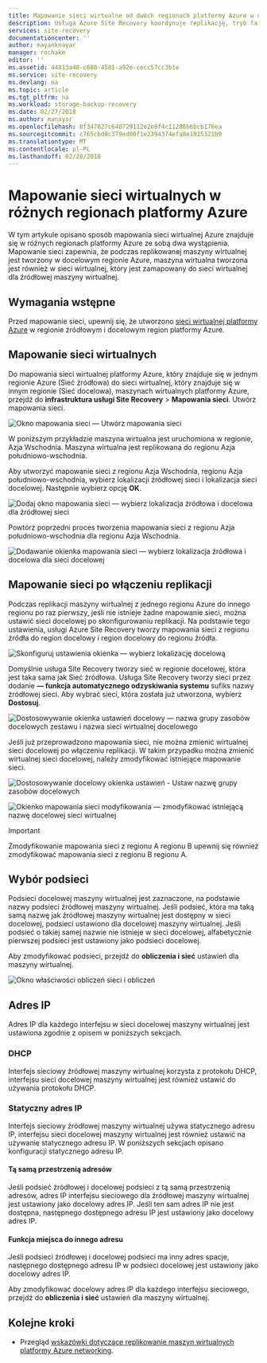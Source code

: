 ```yaml
---
title: Mapowanie sieci wirtualne od dwóch regionach platformy Azure w usłudze Azure Site Recovery | Dokumentacja firmy Microsoft
description: Usługa Azure Site Recovery koordynuje replikację, tryb failover i odzyskiwania maszyn wirtualnych i serwerów fizycznych. Więcej informacji na temat trybu failover do platformy Azure lub dodatkowego centrum danych.
services: site-recovery
documentationcenter: ''
author: mayanknayar
manager: rochakm
editor: ''
ms.assetid: 44813a48-c680-4581-a92e-cecc57cc3b1e
ms.service: site-recovery
ms.devlang: na
ms.topic: article
ms.tgt_pltfrm: na
ms.workload: storage-backup-recovery
ms.date: 02/27/2018
ms.author: manayar
ms.openlocfilehash: 8f347827c640729112e2e8f4c11288b6bcb176ea
ms.sourcegitcommit: c765cbd9c379ed00f1e2394374efa8e1915321b9
ms.translationtype: MT
ms.contentlocale: pl-PL
ms.lasthandoff: 02/28/2018
---
```

# <a name="map-virtual-networks-in-different-azure-regions"></a>Mapowanie sieci wirtualnych w różnych regionach platformy Azure


W tym artykule opisano sposób mapowania sieci wirtualnej Azure znajduje się w różnych regionach platformy Azure ze sobą dwa wystąpienia. Mapowanie sieci zapewnia, że podczas replikowanej maszyny wirtualnej jest tworzony w docelowym regionie Azure, maszyna wirtualna tworzona jest również w sieci wirtualnej, który jest zamapowany do sieci wirtualnej dla źródłowej maszyny wirtualnej.  

## <a name="prerequisites"></a>Wymagania wstępne
Przed mapowanie sieci, upewnij się, że utworzono [sieci wirtualnej platformy Azure](../virtual-network/virtual-networks-overview.md) w regionie źródłowym i docelowym region platformy Azure.

## <a name="map-virtual-networks"></a>Mapowanie sieci wirtualnych

Do mapowania sieci wirtualnej platformy Azure, który znajduje się w jednym regionie Azure (Sieć źródłowa) do sieci wirtualnej, który znajduje się w innym regionie (Sieć docelowa), maszynach wirtualnych platformy Azure, przejdź do **infrastruktura usługi Site Recovery**  >  **Mapowania sieci**. Utwórz mapowania sieci.

![Okno mapowania sieci — Utwórz mapowania sieci](./media/site-recovery-network-mapping-azure-to-azure/network-mapping1.png)


W poniższym przykładzie maszyna wirtualna jest uruchomiona w regionie, Azja Wschodnia. Maszyna wirtualna jest replikowana do regionu Azja południowo-wschodnia.

Aby utworzyć mapowanie sieci z regionu Azja Wschodnia, regionu Azja południowo-wschodnia, wybierz lokalizacji źródłowej sieci i lokalizacja sieci docelowej. Następnie wybierz opcję **OK**.

![Dodaj okno mapowania sieci — wybierz lokalizacja źródłowa i docelowa dla źródłowej sieci](./media/site-recovery-network-mapping-azure-to-azure/network-mapping2.png)


Powtórz poprzedni proces tworzenia mapowania sieci z regionu Azja południowo-wschodnia dla regionu Azja Wschodnia.

![Dodawanie okienka mapowania sieci — wybierz lokalizacja źródłowa i docelowa dla sieci docelowej](./media/site-recovery-network-mapping-azure-to-azure/network-mapping3.png)


## <a name="map-a-network-when-you-enable-replication"></a>Mapowanie sieci po włączeniu replikacji

Podczas replikacji maszyny wirtualnej z jednego regionu Azure do innego regionu po raz pierwszy, jeśli nie istnieje żadne mapowanie sieci, można ustawić sieci docelowej po skonfigurowaniu replikacji. Na podstawie tego ustawienia, usługi Azure Site Recovery tworzy mapowania sieci z regionu źródła do region docelowy i region docelowy do regionu źródła.   

![Skonfiguruj ustawienia okienka — wybierz lokalizację docelową](./media/site-recovery-network-mapping-azure-to-azure/network-mapping4.png)

Domyślnie usługa Site Recovery tworzy sieć w regionie docelowej, która jest taka sama jak Sieć źródłowa. Usługa Site Recovery tworzy sieci przez dodanie **— funkcja automatycznego odzyskiwania systemu** sufiks nazwy źródłowej sieci. Aby wybrać sieci, która została już utworzona, wybierz **Dostosuj**.

![Dostosowywanie okienka ustawień docelowy — nazwa grupy zasobów docelowych zestawu i nazwa sieci wirtualnej docelowego](./media/site-recovery-network-mapping-azure-to-azure/network-mapping5.png)

Jeśli już przeprowadzono mapowania sieci, nie można zmienić wirtualnej sieci docelowej po włączeniu replikacji. W takim przypadku można zmienić wirtualnej sieci docelowej, należy zmodyfikować istniejące mapowanie sieci.  

![Dostosowywanie docelowy okienka ustawień - Ustaw nazwę grupy zasobów docelowych](./media/site-recovery-network-mapping-azure-to-azure/network-mapping6.png)

![Okienko mapowania sieci modyfikowania — zmodyfikować istniejącą nazwę docelowej sieci wirtualnej](./media/site-recovery-network-mapping-azure-to-azure/modify-network-mapping.png)

> [!IMPORTANT]
> Zmodyfikowanie mapowania sieci z regionu A regionu B upewnij się również zmodyfikować mapowania sieci z regionu B regionu A.
>
>


## <a name="subnet-selection"></a>Wybór podsieci
Podsieci docelowej maszyny wirtualnej jest zaznaczone, na podstawie nazwy podsieci źródłowej maszyny wirtualnej. Jeśli podsieć, która ma taką samą nazwę jak źródłowej maszyny wirtualnej jest dostępny w sieci docelowej, podsieci ustawiono dla docelowej maszyny wirtualnej. Jeśli podsieć o takiej samej nazwie nie istnieje w sieci docelowej, alfabetycznie pierwszej podsieci jest ustawiony jako podsieci docelowej.

Aby zmodyfikować podsieci, przejdź do **obliczenia i sieć** ustawień dla maszyny wirtualnej.

![Okno właściwości obliczeń sieci i obliczeń](./media/site-recovery-network-mapping-azure-to-azure/modify-subnet.png)


## <a name="ip-address"></a>Adres IP

Adres IP dla każdego interfejsu w sieci docelowej maszyny wirtualnej jest ustawiona zgodnie z opisem w poniższych sekcjach.

### <a name="dhcp"></a>DHCP
Interfejs sieciowy źródłowej maszyny wirtualnej korzysta z protokołu DHCP, interfejsu sieci docelowej maszyny wirtualnej jest również ustawić do używania protokołu DHCP.

### <a name="static-ip-address"></a>Statyczny adres IP
Interfejs sieciowy źródłowej maszyny wirtualnej używa statycznego adresu IP, interfejsu sieci docelowej maszyny wirtualnej jest również ustawić na używanie statycznego adresu IP. W poniższych sekcjach opisano konfiguracji statycznego adresu IP.

#### <a name="same-address-space"></a>Tą samą przestrzenią adresów

Jeśli podsieć źródłowej i docelowej podsieci z tą samą przestrzenią adresów, adres IP interfejsu sieciowego dla źródłowej maszyny wirtualnej jest ustawiony jako docelowy adres IP. Jeśli ten sam adres IP nie jest dostępna, następnego dostępnego adresu IP jest ustawiony jako docelowy adres IP.

#### <a name="different-address-spaces"></a>Funkcja miejsca do innego adresu

Jeśli podsieci źródłowej i docelowej podsieci ma inny adres spacje, następnego dostępnego adresu IP w podsieci docelowej jest ustawiony jako docelowy adres IP.

Aby zmodyfikować docelowy adres IP dla każdego interfejsu sieciowego, przejdź do **obliczenia i sieć** ustawień dla maszyny wirtualnej.

## <a name="next-steps"></a>Kolejne kroki

* Przegląd [wskazówki dotyczące replikowanie maszyn wirtualnych platformy Azure networking](site-recovery-azure-to-azure-networking-guidance.md).
